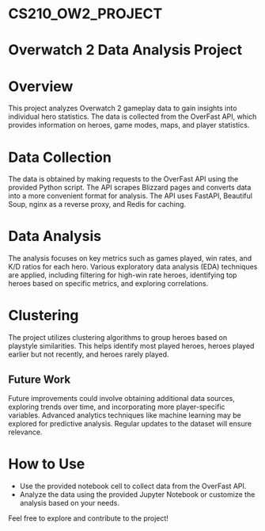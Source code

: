 # CS210_OW2_PROJECT
# Overwatch 2 Data Analysis Project

# Overview
This project analyzes Overwatch 2 gameplay data to gain insights into individual hero statistics. The data is collected from the OverFast API, which provides information on heroes, game modes, maps, and player statistics.

# Data Collection
The data is obtained by making requests to the OverFast API using the provided Python script. The API scrapes Blizzard pages and converts data into a more convenient format for analysis. The API uses FastAPI, Beautiful Soup, nginx as a reverse proxy, and Redis for caching.

# Data Analysis
The analysis focuses on key metrics such as games played, win rates, and K/D ratios for each hero. Various exploratory data analysis (EDA) techniques are applied, including filtering for high-win rate heroes, identifying top heroes based on specific metrics, and exploring correlations.

# Clustering
The project utilizes clustering algorithms to group heroes based on playstyle similarities. This helps identify most played heroes, heroes played earlier but not recently, and heroes rarely played.

## Future Work
Future improvements could involve obtaining additional data sources, exploring trends over time, and incorporating more player-specific variables. Advanced analytics techniques like machine learning may be explored for predictive analysis. Regular updates to the dataset will ensure relevance.

# How to Use
- Use the provided notebook cell to collect data from the OverFast API.
- Analyze the data using the provided Jupyter Notebook or customize the analysis based on your needs.

Feel free to explore and contribute to the project!

